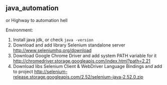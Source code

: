 java_automation
---------------
or Highway to automation hell

Environment:
1. Install java jdk, or check `java -version`
2. Download and add library Selenium standalone server http://www.seleniumhq.org/download
3. Download Google Chrome Driver and add system PATH variable for it http://chromedriver.storage.googleapis.com/index.html?path=2.21
4. Download libs Selenium Client & WebDriver Language Bindings and add to project http://selenium-release.storage.googleapis.com/2.52/selenium-java-2.52.0.zip